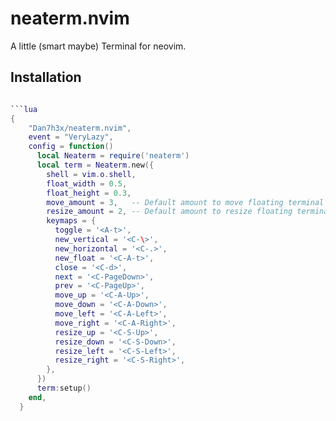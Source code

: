 # neaterm.nvim

A little (smart maybe) Terminal for neovim.

## Installation

````lua

```lua
{
    "Dan7h3x/neaterm.nvim",
    event = "VeryLazy",
    config = function()
      local Neaterm = require('neaterm')
      local term = Neaterm.new({
        shell = vim.o.shell,
        float_width = 0.5,
        float_height = 0.3,
        move_amount = 3,   -- Default amount to move floating terminal
        resize_amount = 2, -- Default amount to resize floating terminal
        keymaps = {
          toggle = '<A-t>',
          new_vertical = '<C-\>',
          new_horizontal = '<C-.>',
          new_float = '<C-A-t>',
          close = '<C-d>',
          next = '<C-PageDown>',
          prev = '<C-PageUp>',
          move_up = '<C-A-Up>',
          move_down = '<C-A-Down>',
          move_left = '<C-A-Left>',
          move_right = '<C-A-Right>',
          resize_up = '<C-S-Up>',
          resize_down = '<C-S-Down>',
          resize_left = '<C-S-Left>',
          resize_right = '<C-S-Right>',
        },
      })
      term:setup()
    end,
  }
````

